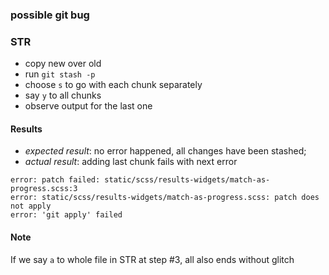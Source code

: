 ### possible git bug

### STR
* copy new over old
* run `git stash -p`
* choose `s` to go with each chunk separately
* say `y` to all chunks
* observe output for the last one

#### Results
- *expected result*: no error happened, all changes have been stashed;
- *actual result*: adding last chunk fails with next error

```
error: patch failed: static/scss/results-widgets/match-as-progress.scss:3
error: static/scss/results-widgets/match-as-progress.scss: patch does not apply
error: 'git apply' failed
```

#### Note

If we say `a` to whole file in STR at step #3, all also ends without glitch

